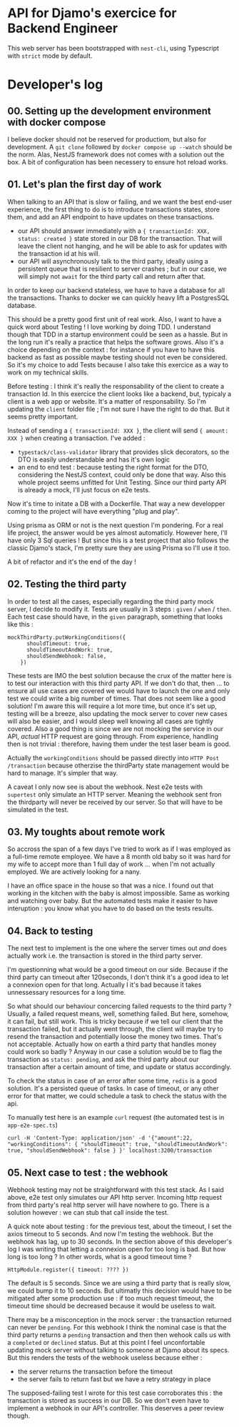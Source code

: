 # API for Djamo's exercice for Backend Engineer

This web server has been bootstrapped with `nest-cli`, using Typescript with `strict` mode by default.

# Developer's log

## 00. Setting up the development environment with docker compose

I believe docker should not be reserved for productiom, but also for development. A `git clone` followed by `docker compose up --watch` should be the norm. Alas, NestJS framework does not comes with a solution out the box. A bit of configuration has been necessery to ensure hot reload works.

## 01. Let's plan the first day of work

When talking to an API that is slow or failing, and we want the best end-user experience, the first thing to do is to introduce transactions states, store them, and add an API endpoint to have updates on these transactions.

 - our API should answer immediately with a `{ transactionId: XXX, status: created }` state stored in our DB for the transaction. That will leave the client not hanging, and he will be able to ask for updates with the transaction id at his will.
 - our API will asynchronously talk to the third party, ideally using a persistent queue that is resilient to server crashes ; but in our case, we will simply not `await` for the third party call and return after that.

In order to keep our backend stateless, we have to have a database for all the transactions. Thanks to docker we can quickly heavy lift a PostgresSQL database.

This should be a pretty good first unit of real work. Also, I want to have a quick word about Testing ! I love working by doing TDD. I understand though that TDD in a startup environment could be seen as a hassle. But in the long run it's really a practice that helps the software grows. Also it's a choice depending on the context : for instance if you have to have this backend as fast as possible maybe testing should not even be considered. So it's my choice to add Tests because I also take this exercice as a way to work on my technical skills.

Before testing : I think it's really the responsability of the client to create a transaction Id. In this exercice the client looks like a backend, but, typicaly a  client is a web app or website. It's a matter of responsability. So I'm updating the `client` folder file ; I'm not sure I have the right to do that. But it seems pretty important.

Instead of sending a `{ transactionId: XXX }`, the client will send `{ amount: XXX }` when creating a transaction. I've added :
 - `typestack/class-validator` library that provides slick decorators, so the DTO is easily understandable and has it's own logic
 - an end to end test : because testing the right format for the DTO, considering the NestJS context, could only be done that way. Also this whole project seems unfitted for Unit Testing. Since our third party API is already a mock, I'll just focus on e2e tests.

Now it's time to initate a DB with a Dockerfile. That way a new developper coming to the project will have everything "plug and play".

Using prisma as ORM or not is the next question I'm pondering. For a real life project, the answer would be yes almost automaticly. However here, I'll have only 3 Sql queries ! But since this is a test project that also follows the classic Djamo's stack, I'm pretty sure they are using Prisma so I'll use it too.

A bit of refactor and it's the end of the day !

## 02. Testing the third party

In order to test all the cases, especially regarding the third party mock server, I decide to modify it. Tests are usually in 3 steps : `given` / `when` / `then`. Each test case should have, in the `given` paragraph, something that looks like this :

```
mockThirdParty.putWorkingConditions({
      shouldTimeout: true,
      shouldTimeoutAndWork: true,
      shouldSendWebhook: false,
    })
```

These tests are IMO the best solution because the crux of the matter here is to test our interaction with this third party API. If we don't do that, then ... to ensure all use cases are covered we would have to launch the one and only test we could write a big number of times. That does not seem like a good solution! I'm aware this will require a lot more time, but once it's set up, testing will be a breeze, also updating the mock server to cover new cases will also be easier, and I would sleep well knowing all cases are tightly covered. Also a good thing is since we are not mocking the service in our API, *actual* HTTP request are going through. From experience, handling then is not trivial : therefore, having them under the test laser beam is good.

Actually the `workingConditions` should be passed directly into `HTTP Post /transaction` because otherzise the thirdParty state management would be hard to manage. It's simpler that way.

A caveat I only now see is about the webhook. Nest e2e tests with `supertest` only simulate an HTTP server. Meaning the webhook sent fron the thirdparty will never be received by our server. So that will have to be simulated in the test.

## 03. My toughts about remote work

So accross the span of a few days I've tried to work as if I was employed as a full-time remote employee. We have a 8 month old baby so it was hard for my wife to accept more than 1 full day of work ... when I'm not actually employed. We are actively looking for a nany.

I have an office space in the house so that was a nice. I found out that working in the kitchen with the baby is almost impossible. Same as working and watching over baby. But the automated tests make it easier to have interuption : you know what you have to do based on the tests results.

## 04. Back to testing

The next test to implement is the one where the server times out _and_ does actually work i.e. the transaction is stored in the third party server.

I'm questionning what would be a good timeout on our side. Because if the third party can timeout after 120seconds, I don't think it's a good idea to let a connexion open for that long. Actually I it's bad because it takes unnessessary resources for a long time.

So what should our behaviour concercing failed requests to the third party ? Usually, a failed request means, well, something failed. But here, somehow, it can fail, but still work. This is tricky because if we tell our client that the transaction failed, but it actually went through, the client will maybe try to resend the transaction and potentially loose the money two times. That's not acceptable. Actually how on earth a third party that handles money could work so badly ? Anyway in our case a solution would be to flag the transaction as `status: pending`, and ask the third party about our transaction after a certain amount of time, and update or status accordingly.

To check the status in case of an error after some time, `redis` is a good solution. It's a persisted queue of tasks. In case of timeout, or any other error for that matter, we could schedule a task to check the status with the api.

To manually test here is an example `curl` request (the automated test is in `app-e2e-spec.ts`)

```
curl -H 'Content-Type: application/json' -d '{"amount":22, "workingConditions": { "shouldTimeout": true, "shouldTimeoutAndWork": true, "shouldSendWebhook": false } }' localhost:3200/transaction
```

## 05. Next case to test :  the webhook

Webhook testing may not be straightforward with this test stack. As I said above, e2e test only simulates our API http server. Incoming http request from third party's real http server will have nowhere to go. There is a solution however : we can stub that call inside the test.

A quick note about testing : for the previous test, about the timeout, I set the axios timeout to 5 seconds. And now I'm testing the webhook. But the webhook has lag, up to 30 seconds. In the section above of this developer's log I was writing that letting a connexion open for too long is bad. But how long is too long ? In other words, what is a good timeout time ?

`HttpModule.register({ timeout: ???? })`

The default is 5 seconds. Since we are using a third party that is really slow, we could bump it to 10 seconds. But ultimatly this decision would have to be mitigated after some production use : if too much request timeout, the timeout time should be decreased because it would be useless to wait.

There may be a misconception in the mock server  : the transaction returned can never be `pending`. For this webhook I think the nominal case is that the third party returns a `pending` transaction and then then wehook calls us with a `completed` or `declined` status. But at this point I feel unconfortable updating mock server without talking to someone at Djamo about its specs. But this renders the tests of the webhook useless because either :

  - the server returns the transaction before the timeout
  - the server fails to return fast but we have a retry strategy in place

The supposed-failing test I wrote for this test case corroborates this : the transaction is stored as success in our DB. So we don't even have to implement a webhook in our API's controller. This deserves a peer review though.




